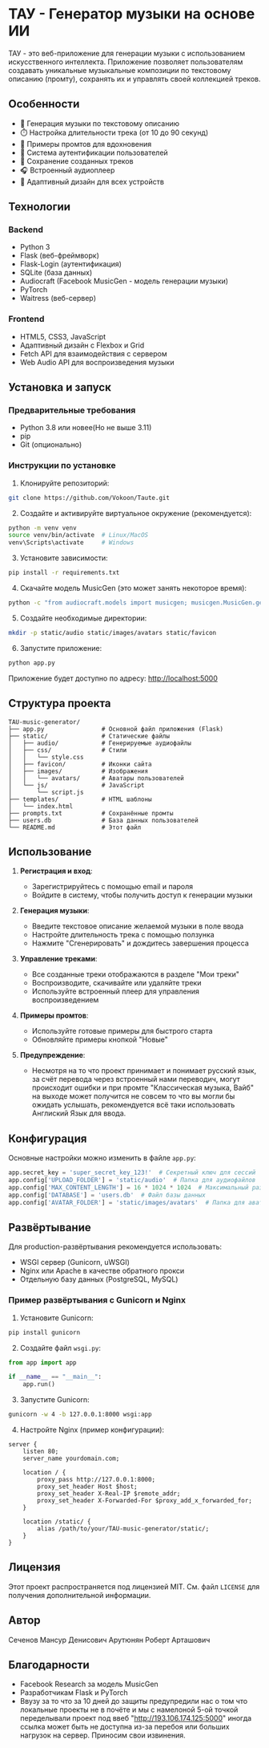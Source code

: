 # ТАУ - Генератор музыки на основе ИИ

ТАУ - это веб-приложение для генерации музыки с использованием искусственного интеллекта. Приложение позволяет пользователям создавать уникальные музыкальные композиции по текстовому описанию (промту), сохранять их и управлять своей коллекцией треков.

## Особенности

- 🎵 Генерация музыки по текстовому описанию
- ⏱️ Настройка длительности трека (от 10 до 90 секунд)
- 📝 Примеры промтов для вдохновения
- 🔐 Система аутентификации пользователей
- 💾 Сохранение созданных треков
- 🎧 Встроенный аудиоплеер
- 📱 Адаптивный дизайн для всех устройств

## Технологии

### Backend
- Python 3
- Flask (веб-фреймворк)
- Flask-Login (аутентификация)
- SQLite (база данных)
- Audiocraft (Facebook MusicGen - модель генерации музыки)
- PyTorch
- Waitress (веб-сервер)

### Frontend
- HTML5, CSS3, JavaScript
- Адаптивный дизайн с Flexbox и Grid
- Fetch API для взаимодействия с сервером
- Web Audio API для воспроизведения музыки

## Установка и запуск

### Предварительные требования
- Python 3.8 или новее(Но не выше 3.11)
- pip
- Git (опционально)

### Инструкции по установке

1. Клонируйте репозиторий:
```bash
git clone https://github.com/Vokoon/Taute.git
```

2. Создайте и активируйте виртуальное окружение (рекомендуется):
```bash
python -m venv venv
source venv/bin/activate  # Linux/MacOS
venv\Scripts\activate     # Windows
```

3. Установите зависимости:
```bash
pip install -r requirements.txt
```

4. Скачайте модель MusicGen (это может занять некоторое время):
```bash
python -c "from audiocraft.models import musicgen; musicgen.MusicGen.get_pretrained('facebook/musicgen-medium')"
```

5. Создайте необходимые директории:
```bash
mkdir -p static/audio static/images/avatars static/favicon
```

6. Запустите приложение:
```bash
python app.py
```

Приложение будет доступно по адресу: [http://localhost:5000](http://localhost:5000)

## Структура проекта

```
TAU-music-generator/
├── app.py                # Основной файл приложения (Flask)
├── static/               # Статические файлы
│   ├── audio/            # Генерируемые аудиофайлы
│   ├── css/              # Стили
│   │   └── style.css
│   ├── favicon/          # Иконки сайта
│   ├── images/           # Изображения
│   │   └── avatars/      # Аватары пользователей
│   └── js/               # JavaScript
│       └── script.js
├── templates/            # HTML шаблоны
│   └── index.html
├── prompts.txt           # Сохранённые промты
├── users.db              # База данных пользователей
└── README.md             # Этот файл
```

## Использование

1. **Регистрация и вход**:
   - Зарегистрируйтесь с помощью email и пароля
   - Войдите в систему, чтобы получить доступ к генерации музыки

2. **Генерация музыки**:
   - Введите текстовое описание желаемой музыки в поле ввода
   - Настройте длительность трека с помощью ползунка
   - Нажмите "Сгенерировать" и дождитесь завершения процесса

3. **Управление треками**:
   - Все созданные треки отображаются в разделе "Мои треки"
   - Воспроизводите, скачивайте или удаляйте треки
   - Используйте встроенный плеер для управления воспроизведением

4. **Примеры промтов**:
   - Используйте готовые примеры для быстрого старта
   - Обновляйте примеры кнопкой "Новые"
5. **Предупреждение**:
   - Несмотря на то что проект принимает и понимает русский язык, за счёт перевода через встроенный нами переводич, могут происходит ошибки и при промте "Классическая музыка, Вайб" на выходе может получится не совсем то что вы могли бы ожидать услышать, рекомендуется всё таки использовать Англиский Язык для ввода.
## Конфигурация

Основные настройки можно изменить в файле `app.py`:

```python
app.secret_key = 'super_secret_key_123!'  # Секретный ключ для сессий
app.config['UPLOAD_FOLDER'] = 'static/audio'  # Папка для аудиофайлов
app.config['MAX_CONTENT_LENGTH'] = 16 * 1024 * 1024  # Максимальный размер файлов
app.config['DATABASE'] = 'users.db'  # Файл базы данных
app.config['AVATAR_FOLDER'] = 'static/images/avatars'  # Папка для аватаров
```

## Развёртывание

Для production-развёртывания рекомендуется использовать:
- WSGI сервер (Gunicorn, uWSGI)
- Nginx или Apache в качестве обратного прокси
- Отдельную базу данных (PostgreSQL, MySQL)

### Пример развёртывания с Gunicorn и Nginx

1. Установите Gunicorn:
```bash
pip install gunicorn
```

2. Создайте файл `wsgi.py`:
```python
from app import app

if __name__ == "__main__":
    app.run()
```

3. Запустите Gunicorn:
```bash
gunicorn -w 4 -b 127.0.0.1:8000 wsgi:app
```

4. Настройте Nginx (пример конфигурации):
```nginx
server {
    listen 80;
    server_name yourdomain.com;

    location / {
        proxy_pass http://127.0.0.1:8000;
        proxy_set_header Host $host;
        proxy_set_header X-Real-IP $remote_addr;
        proxy_set_header X-Forwarded-For $proxy_add_x_forwarded_for;
    }

    location /static/ {
        alias /path/to/your/TAU-music-generator/static/;
    }
}
```

## Лицензия

Этот проект распространяется под лицензией MIT. См. файл `LICENSE` для получения дополнительной информации.

## Автор

Сеченов Мансур Денисович
Арутюнян Роберт Арташович

## Благодарности

- Facebook Research за модель MusicGen
- Разработчикам Flask и PyTorch
- Ввузу за то что за 10 дней до защиты предупредили нас о том что локальные проекты не в почёте и мы с намелоной 5-ой точкой переделывали проект под ввеб
"http://193.106.174.125:5000" иногда ссылка может быть не доступна из-за перебоя или больших нагрузок на сервер. Приносим свои извинения.
